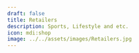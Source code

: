 ```yaml
---
draft: false
title: Retailers
description: Sports, Lifestyle and etc.
icon: mdi:shop
image: ../../assets/images/Retailers.jpg
---
```

